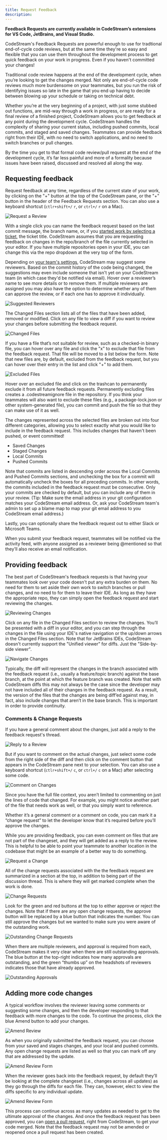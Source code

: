 ```yaml
---
title: Request Feedback
description: 
---
```


**Feedback Requests are currently available in
CodeStream’s extensions for VS Code, JetBrains, and Visual Studio.**

CodeStream's Feedback Requests are powerful enough to use for tradtional
end-of-cycle code reviews, but at the same time they're so easy and flexible
that you can use them throughout the development process to get quick feedback
on your work in progress. Even if you haven't committed your changes!

Traditional code review happens at the end of the development cycle, when you’re
looking to get the changes merged. Not only are end-of-cycle code reviews much
more burdensome on your teammates, but you run the risk of identifying issues so
late in the game that you end up having to decide between blowing up your
schedule or taking on technical debt.

Whether you’re at the very beginning of a project, with just some stubbed out
functions, are mid-way through a work in progress, or are ready for a final
review of a finished project, CodeStream allows you to get feedback at any point
during the development cycle. CodeStream handles the complexity of sharing your
current status, including pushed commits, local commits, and staged and saved
changes. Teammates can provide feedback right from their IDE, with no need to
switch applications, and no need to switch branches or pull changes.

By the time you get to that formal code review/pull request at the end of the
development cycle, it’s far less painful and more of a formality because issues
have been raised, discussed and resolved all along the way.

## Requesting feedback

Request feedback at any time, regardless of the current state of your work, by
clicking on the "+" button at the top of the CodeStream pane, or the "+"
button in the header of the Feedback Requests section. You can also use a
keyboard shortcut (`ctlr+shift+/` `r`, or `ctrl+/` `r` on a Mac).

![Request a Review](../assets/images/RequestFeedback.png)

With a single click you can name the feedback request based on the last commit
message, the branch name, or, if you [started work by selecting a
ticket](start-work), the ticket title. CodeStream assumes that you are
requesting feedback on changes in the repo/branch of the file currently selected
in your editor. If you have multiple repositories open in your IDE, you can
change this via the repo dropdown at the very top of the form. 

Depending on [your team's
settings](../features/managing-the-team/#code-review-assignment--approval),
CodeStream may suggest some reviewers. Based on the commit history of the code
being changed, the suggestions may even include someone that isn't yet on your
CodeStream team (in which case they'd be notified via email). Hover over a
reviewer’s name to see more details or to remove them. If multiple reviewers are
assigned you may also have the option to determine whether any of them can
approve the review, or if each one has to approve it individually.

![Suggested Reviewers](../assets/images/ReviewAssignment.png)

The Changed Files section lists all of the files that have been added, removed
or modified. Click on any file to view a diff if you want to review your changes
before submitting the feedback request.

![Changed Files](../assets/images/ChangedFiles1.png)

If you have a file that’s not suitable for review, such as a checked-in binary
file, you can hover over any file and click the "x" to exclude that file from the
feedback request. That file will be moved to a list below the form. Note that
new files are, by default, excluded from the feedback request, but you can hover
over their entry in the list and click "+" to add them.

![Excluded Files](../assets/images/ExcludeFromReview.png)

Hover over an excluded file and click on the trashcan to permanently exclude it
from all future feedback requests. Permanently excluding files creates a
.codestreamignore file in the repository. If you think your teammates will also
want to exclude these files (e.g., a package-lock.json or other system-generated
file), you can commit and push the file so that they can make use of it as well.

The changes represented across the selected files are broken out into four
different categories, allowing you to select exactly what you would like to
include in the feedback request. This includes changes that haven't been pushed,
or event committed!

* Saved Changes
* Staged Changes
* Local Commits
* Pushed Commits

Note that commits are listed in descending order across the Local Commits and
Pushed Commits sections, and unchecking the box for a commit will automatically
uncheck the boxes for all preceding commits. In other words, the commits
included in the feedback request must be consecutive. Only your commits are
checked by default, but you can include any of them in your review. (Tip: Make
sure the email address in your git configuration matches your CodeStream email
address. Or, ask your CodeStream team's admin to set up a blame map to map your
git email address to you CodeStream email address.)

Lastly, you can optionally share the feedback request out to either Slack or
Microsoft Teams.

When you submit your feedback request, teammates will be notified via the
activity feed, with anyone assigned as a reviewer being @mentioned so that
they’ll also receive an email notification. 

## Providing feedback

The best part of CodeStream's feedback requests is that having your teammates
look over your code doesn't put any extra burden on them. No need for them to
set aside their own work to switch branches or pull changes, and no need to for
them to leave their IDE. As long as they have the appropriate repo, they can
simply open the feedback request and start reviewing the changes.

![Reviewing Changes](../assets/images/FRDiff.png)

Click on any file in the Changed Files section to review the changes. You’ll be
presented with a diff in your editor, and you can step through the changes in
the file using your IDE's native navigation or the up/down arrows in the
Changed Files section. Note that for JetBrains IDEs, CodeStream doesn't
currently support the "Unified viewer" for diffs. Just the "Side-by-side
viewer".

![Navigate Changes](../assets/images/NavigateChanges.png)

Typically, the diff will represent the changes in the branch associated with the
feedback request (i.e., usually a feature/topic branch) against the base branch,
at the point at which the feature branch was created. Note that with CodeStream
diffs this may not always be the case since the developer may not have included
all of their changes in the feedback request. As a result, the version of the
files that the changes are being diff’ed against may, in fact, also include
changes that aren’t in the base branch. This is important in order to provide
continuity.

### Comments & Change Requests

If you have a general comment about the changes, just add a reply to the
feedback request's thread.

![Reply to a Review](../assets/images/FRReply.png)

But if you want to comment on the actual changes, just select some code from the
right side of the diff and then click on the comment button that appears in the
CodeStream pane next to your selection. You can also use a keyboard shortcut
(`ctlr+shift+/` `c`, or `ctrl+/` `c` on a Mac) after selecting some code.

![Comment on Changes](../assets/images/QS-FeedbackRequest.png)

Since you have the full file context, you aren’t limited to commenting on just
the lines of code that changed. For example, you might notice another part of
the file that needs work as well, or that you simply want to reference.

Whether it’s a general comment or a comment on code, you can mark it a “change
request” to let the developer know that it’s required before you’ll approve the
changes. 

While you are providing feedback, you can even comment on files that are not
part of the changeset, and they will get added as a reply to the review. This is
helpful to be able to point your teammate to another location in the codebase
that might be an example of a better way to do something.

![Request a Change](../assets/images/ReviewChgReqCheck.png)

All of the change requests associated with the the feedback request are
summarized in a section at the top, in addition to being part of the discussion
thread. This is where they will get marked complete when the work is done.

![Change Requests](../assets/images/ReviewChgReqSection1.png)

Look for the green and red buttons at the top to either approve or reject the
changes. Note that if there are any open change requests, the approve button
will be replaced by a blue button that indicates the number. You can still
approve the changes but we wanted to make sure you were aware of the outstanding
work.

![Outstanding Change Requests](../assets/images/ApproveWithChgReqs2.png)

When there are multiple reviewers, and approval is required from each,
CodeStream makes it very clear when there are still outstanding approvals. The
blue button at the top-right indicates how many approvals are outstanding, and
the green “thumbs up” on the headshots of reviewers indicates those that have
already approved.

![Outstanding Approvals](../assets/images/ReviewIncomplete.png)

## Adding more code changes

A typical workflow involves the reviewer leaving some comments or suggesting
some changes, and then the developer responding to that feedback with more
changes to the code. To continue the process, click the blue Amend button to add
your changes.

![Amend Review](../assets/images/FRAmend.png)

As when you originally submitted the feedback request, you can choose from your
saved and stages changes, and your local and pushed commits. Any open change
requests are listed as well so that you can mark off any that are addressed by
the update.

![Amend Review Form](../assets/images/ReviewAmendForm.png)

When the reviewer goes back into the feedback request, by default they’ll be
looking at the complete changeset (i.e., changes across all updates) as they go
through the diffs for each file. They can, however, elect to view the diffs
specific to any individual update.

![Amend Review Form](../assets/images/ReviewCheckpoints.png)

This process can continue across as many updates as needed to get to the
ultimate approval of the changes. And once the feedback request has been
approved, you can [open a pull request](pull-requests), right from CodeStream,
to get your code merged. Note that the feedback request may not be amended or
reopened once a pull request has been created.

